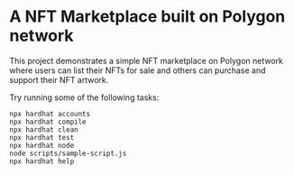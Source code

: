 # A NFT Marketplace built on Polygon network

This project demonstrates a simple NFT marketplace on Polygon network where users can list their NFTs for sale and others can purchase and support their NFT artwork. 

Try running some of the following tasks:

```shell
npx hardhat accounts
npx hardhat compile
npx hardhat clean
npx hardhat test
npx hardhat node
node scripts/sample-script.js
npx hardhat help
```
